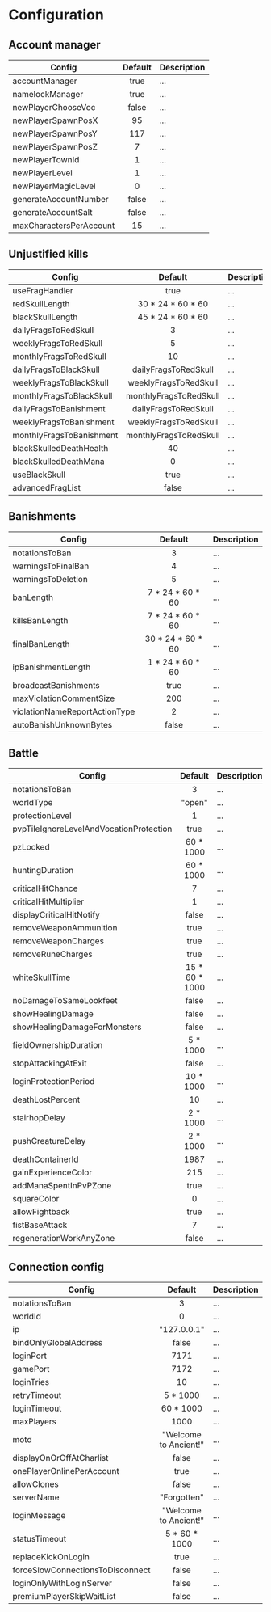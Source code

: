 # Configuration

## Account manager

Config | Default | Description
--- | :---: | ---
accountManager  | true  | ...
namelockManager  | true  | ...
newPlayerChooseVoc  | false  | ...
newPlayerSpawnPosX  | 95  | ...
newPlayerSpawnPosY  | 117  | ...
newPlayerSpawnPosZ  | 7  | ...
newPlayerTownId  | 1  | ...
newPlayerLevel  | 1  | ...
newPlayerMagicLevel  | 0  | ...
generateAccountNumber  | false  | ...
generateAccountSalt  | false  | ...
maxCharactersPerAccount  | 15  | ...

## Unjustified kills

Config | Default | Description
--- | :---: | ---
useFragHandler  | true  | ...
redSkullLength  | 30 * 24 * 60 * 60  | ...
blackSkullLength  | 45 * 24 * 60 * 60  | ...
dailyFragsToRedSkull  | 3  | ...
weeklyFragsToRedSkull  | 5  | ...
monthlyFragsToRedSkull  | 10  | ...
dailyFragsToBlackSkull  | dailyFragsToRedSkull  | ...
weeklyFragsToBlackSkull  | weeklyFragsToRedSkull  | ...
monthlyFragsToBlackSkull  | monthlyFragsToRedSkull  | ...
dailyFragsToBanishment  | dailyFragsToRedSkull  | ...
weeklyFragsToBanishment  | weeklyFragsToRedSkull  | ...
monthlyFragsToBanishment  | monthlyFragsToRedSkull  | ...
blackSkulledDeathHealth  | 40  | ...
blackSkulledDeathMana  | 0  | ...
useBlackSkull  | true  | ...
advancedFragList  | false  | ...

## Banishments

Config | Default | Description
--- | :---: | ---
notationsToBan  | 3  | ...
warningsToFinalBan  | 4  | ...
warningsToDeletion  | 5  | ...
banLength  | 7 * 24 * 60 * 60  | ...
killsBanLength  | 7 * 24 * 60 * 60  | ...
finalBanLength  | 30 * 24 * 60 * 60  | ...
ipBanishmentLength  | 1 * 24 * 60 * 60  | ...
broadcastBanishments  | true  | ...
maxViolationCommentSize  | 200  | ...
violationNameReportActionType  | 2  | ...
autoBanishUnknownBytes  | false  | ...

## Battle

Config | Default | Description
--- | :---: | ---
notationsToBan  | 3 | ...
worldType  | "open"  | ...
protectionLevel  | 1  | ...
pvpTileIgnoreLevelAndVocationProtection  | true  | ...
pzLocked  | 60 * 1000  | ...
huntingDuration  | 60 * 1000  | ...
criticalHitChance  | 7  | ...
criticalHitMultiplier  | 1  | ...
displayCriticalHitNotify  | false  | ...
removeWeaponAmmunition  | true  | ...
removeWeaponCharges  | true  | ...
removeRuneCharges  | true  | ...
whiteSkullTime  | 15 * 60 * 1000  | ...
noDamageToSameLookfeet  | false  | ...
showHealingDamage  | false  | ...
showHealingDamageForMonsters  | false  | ...
fieldOwnershipDuration  | 5 * 1000  | ...
stopAttackingAtExit  | false  | ...
loginProtectionPeriod  | 10 * 1000  | ...
deathLostPercent  | 10  | ...
stairhopDelay  | 2 * 1000  | ...
pushCreatureDelay  | 2 * 1000  | ...
deathContainerId  | 1987  | ...
gainExperienceColor  | 215  | ...
addManaSpentInPvPZone  | true  | ...
squareColor  | 0  | ...
allowFightback  | true  | ...
fistBaseAttack  | 7  | ...
regenerationWorkAnyZone  | false  | ...

## Connection config

Config | Default | Description
--- | :---: | ---
notationsToBan  | 3 | ...
worldId | 0 | ...
ip | "127.0.0.1" | ...
bindOnlyGlobalAddress | false | ...
loginPort | 7171 | ...
gamePort | 7172 | ...
loginTries | 10 | ...
retryTimeout | 5 * 1000 | ...
loginTimeout | 60 * 1000 | ...
maxPlayers | 1000 | ...
motd | "Welcome to Ancient!" | ...
displayOnOrOffAtCharlist | false | ...
onePlayerOnlinePerAccount | true | ...
allowClones | false | ...
serverName | "Forgotten" | ...
loginMessage | "Welcome to Ancient!" | ...
statusTimeout | 5 * 60 * 1000 | ...
replaceKickOnLogin | true | ...
forceSlowConnectionsToDisconnect | false | ...
loginOnlyWithLoginServer | false | ...
premiumPlayerSkipWaitList | false | ...